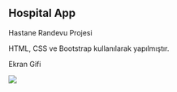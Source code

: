 <h2>Hospital App</h2>

Hastane Randevu Projesi

HTML, CSS ve Bootstrap kullanılarak yapılmıştır.

<p>Ekran Gifi</p>

![](Hospitalapp.gif)
